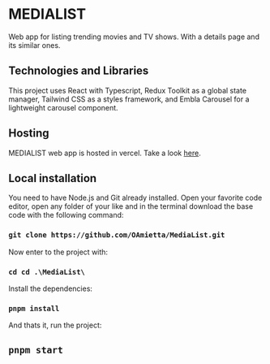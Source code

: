 # MEDIALIST

Web app for listing trending movies and TV shows. With a details page and its similar ones.

## Technologies and Libraries

This project uses React with Typescript, Redux Toolkit as a global state manager, Tailwind CSS as a styles framework, and Embla Carousel for a lightweight carousel component.

## Hosting

MEDIALIST web app is hosted in vercel.
Take a look [here](https://media-list.vercel.app/).

## Local installation

You need to have Node.js and Git already installed.
Open your favorite code editor, open any folder of your like and in the terminal download the base code with the following command:

### `git clone https://github.com/OAmietta/MediaList.git`

Now enter to the project with:

### `cd cd .\MediaList\`

Install the dependencies:

### `pnpm install`

And thats it, run the project:

## `pnpm start`
